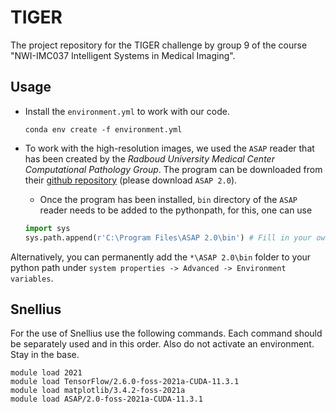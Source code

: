 # TIGER
The project repository for the TIGER challenge by group 9 of the course "NWI-IMC037 Intelligent Systems in Medical Imaging".

## Usage
* Install the `environment.yml` to work with our code.
  ```
  conda env create -f environment.yml
  ```

* To work with the high-resolution images, we used the `ASAP` reader that has been created by the _Radboud University Medical Center Computational Pathology Group_. The program can be downloaded from their [github repository](https://github.com/computationalpathologygroup/ASAP/releases) (please download `ASAP 2.0`).
  * Once the program has been installed, `bin` directory of the `ASAP` reader needs to be added to the pythonpath, for this, one can use <br>
  ```python
  import sys
  sys.path.append(r'C:\Program Files\ASAP 2.0\bin') # Fill in your own path here
  ```

Alternatively, you can permanently add the `*\ASAP 2.0\bin` folder to your python path under `system properties -> Advanced -> Environment variables`.

## Snellius
For the use of Snellius use the following commands. Each command should be separately used and in this order. Also do not activate an environment. Stay in the base.
  ```
  module load 2021
  module load TensorFlow/2.6.0-foss-2021a-CUDA-11.3.1
  module load matplotlib/3.4.2-foss-2021a
  module load ASAP/2.0-foss-2021a-CUDA-11.3.1

  ```


